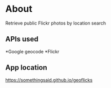 About
===========
Retrieve public Flickr photos by location search

APIs used
---------
*Google geocode
*Flickr

App location
------------
https://somethingsaid.github.io/geoflicks
